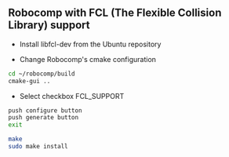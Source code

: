 ## Robocomp with FCL (The Flexible Collision Library) support

- Install libfcl-dev from the Ubuntu repository

- Change Robocomp's cmake configuration

```bash
cd ~/robocomp/build
cmake-gui ..
```

- Select checkbox FCL_SUPPORT

```bash
push configure button
push generate button
exit

make
sudo make install
```
